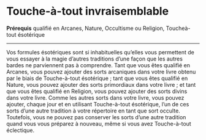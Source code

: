 # Touche-à-tout invraisemblable

<p><strong>Prérequis</strong> qualifié en Arcanes, Nature, Occultisme ou Religion, Toucheà-tout ésotérique</p>
<hr>
<p>Vos formules ésotériques sont si inhabituelles qu’elles vous permettent de vous essayer à la magie d’autres traditions d’une façon que les autres bardes ne parviennent pas à comprendre. Tant que vous êtes qualifié en Arcanes, vous pouvez ajouter des sorts arcaniques dans votre livre obtenu par le biais de Touche-à-tout ésotérique ; tant que vous êtes qualifié en Nature, vous pouvez ajouter des sorts primordiaux dans votre livre ; et tant que vous êtes qualifié en Religion, vous pouvez ajouter des sorts divins dans votre livre. Comme les autres sorts dans votre livre, vous pouvez ajouter, chaque jour et en utilisant Touche-à-tout ésotérique, l’un de ces sorts d’une autre tradition à votre répertoire en tant que sort occulte. Toutefois, vous ne pouvez pas conserver les sorts d’une autre tradition quand vous vous préparez à nouveau, même si vous avez Touche-à-tout éclectique.</p>